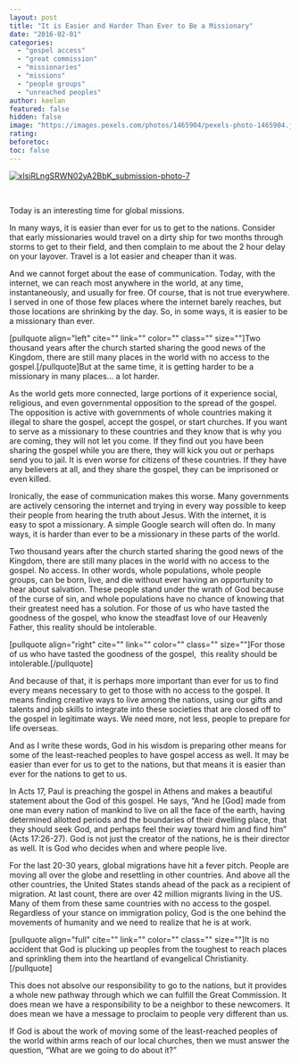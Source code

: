 ```yaml
---
layout: post
title: "It is Easier and Harder Than Ever to Be a Missionary"
date: "2016-02-01"
categories: 
  - "gospel access"
  - "great commission"
  - "missionaries"
  - "missions"
  - "people groups"
  - "unreached peoples"
author: keelan
featured: false
hidden: false
image: "https://images.pexels.com/photos/1465904/pexels-photo-1465904.jpeg?auto=compress&cs=tinysrgb&w=1260&h=750&dpr=1"
rating:
beforetoc:
toc: false
---
```


[![xIsiRLngSRWN02yA2BbK_submission-photo-7](images/78160-xisirlngsrwn02ya2bbk_submission-photo-7.jpg)](https://keelancook.files.wordpress.com/2020/08/78160-xisirlngsrwn02ya2bbk_submission-photo-7.jpg)

 

Today is an interesting time for global missions.

In many ways, it is easier than ever for us to get to the nations. Consider that early missionaries would travel on a dirty ship for two months through storms to get to their field, and then complain to me about the 2 hour delay on your layover. Travel is a lot easier and cheaper than it was.

And we cannot forget about the ease of communication. Today, with the internet, we can reach most anywhere in the world, at any time, instantaneously, and usually for free. Of course, that is not true everywhere. I served in one of those few places where the internet barely reaches, but those locations are shrinking by the day. So, in some ways, it is easier to be a missionary than ever.

\[pullquote align="left" cite="" link="" color="" class="" size=""\]Two thousand years after the church started sharing the good news of the Kingdom, there are still many places in the world with no access to the gospel.\[/pullquote\]But at the same time, it is getting harder to be a missionary in many places… a lot harder.

As the world gets more connected, large portions of it experience social, religious, and even governmental opposition to the spread of the gospel. The opposition is active with governments of whole countries making it illegal to share the gospel, accept the gospel, or start churches. If you want to serve as a missionary to these countries and they know that is why you are coming, they will not let you come. If they find out you have been sharing the gospel while you are there, they will kick you out or perhaps send you to jail. It is even worse for citizens of these countries. If they have any believers at all, and they share the gospel, they can be imprisoned or even killed.

Ironically, the ease of communication makes this worse. Many governments are actively censoring the internet and trying in every way possible to keep their people from hearing the truth about Jesus. With the internet, it is easy to spot a missionary. A simple Google search will often do. In many ways, it is harder than ever to be a missionary in these parts of the world.

Two thousand years after the church started sharing the good news of the Kingdom, there are still many places in the world with no access to the gospel. No access. In other words, whole populations, whole people groups, can be born, live, and die without ever having an opportunity to hear about salvation. These people stand under the wrath of God because of the curse of sin, and whole populations have no chance of knowing that their greatest need has a solution. For those of us who have tasted the goodness of the gospel, who know the steadfast love of our Heavenly Father, this reality should be intolerable.

\[pullquote align="right" cite="" link="" color="" class="" size=""\]For those of us who have tasted the goodness of the gospel,  this reality should be intolerable.\[/pullquote\]

And because of that, it is perhaps more important than ever for us to find every means necessary to get to those with no access to the gospel. It means finding creative ways to live among the nations, using our gifts and talents and job skills to integrate into these societies that are closed off to the gospel in legitimate ways. We need more, not less, people to prepare for life overseas.

And as I write these words, God in his wisdom is preparing other means for some of the least-reached peoples to have gospel access as well. It may be easier than ever for us to get to the nations, but that means it is easier than ever for the nations to get to us.

In Acts 17, Paul is preaching the gospel in Athens and makes a beautiful statement about the God of this gospel. He says, “And he \[God\] made from one man every nation of mankind to live on all the face of the earth, having determined allotted periods and the boundaries of their dwelling place, that they should seek God, and perhaps feel their way toward him and find him” (Acts 17:26-27). God is not just the creator of the nations, he is their director as well. It is God who decides when and where people live.

For the last 20-30 years, global migrations have hit a fever pitch. People are moving all over the globe and resettling in other countries. And above all the other countries, the United States stands ahead of the pack as a recipient of migration. At last count, there are over 42 million migrants living in the US. Many of them from these same countries with no access to the gospel. Regardless of your stance on immigration policy, God is the one behind the movements of humanity and we need to realize that he is at work.

\[pullquote align="full" cite="" link="" color="" class="" size=""\]It is no accident that God is plucking up peoples from the toughest to reach places and sprinkling them into the heartland of evangelical Christianity.\[/pullquote\]

This does not absolve our responsibility to go to the nations, but it provides a whole new pathway through which we can fulfill the Great Commission. It does mean we have a responsibility to be a neighbor to these newcomers. It does mean we have a message to proclaim to people very different than us.

If God is about the work of moving some of the least-reached peoples of the world within arms reach of our local churches, then we must answer the question, “What are we going to do about it?”

